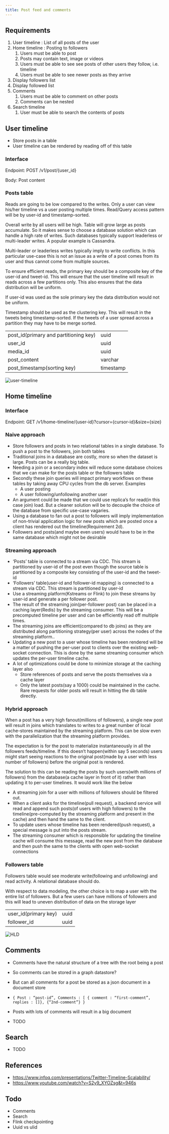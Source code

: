 ```yaml
---
title: Post feed and comments
---
```


## Requirements
1. User timeline : List of all posts of the user
2. Home timeline : Posting to followers
   1. Users must be able to post
   2. Posts may contain text, image or videos
   3. Users must be able to see see posts of other users they follow, i.e. timeline
   4. Users must be able to see newer posts as they arrive
3. Display followers list
4. Display followed list
5. Comments
   1. Users must be able to comment on other posts
   2. Comments can be nested
6. Search timeline
   1. User must be able to search the contents of posts

    
## User timeline
* Store posts in a table
* User timeline can be rendered by reading off of this table

### Interface

Endpoint: POST /v1/post/{user_id}

Body: Post content

### Posts table
Reads are going to be low compared to the writes. Only a user can view his/her timeline vs a user posting multiple times. Read/Query access pattern will be by user-id and timestamp-sorted.

Overall write by all users will be high. Table will grow large as posts accumulate. So it makes sense to choose a database solution which can handle a high rate of writes. Such databases typically support leaderless or multi-leader writes. A popular example is Cassandra.

Multi-leader or leaderless writes typically imply to write conflicts. In this particular use-case this is not an issue as a write of a post comes from its user and thus cannot come from multiple sources.

To ensure efficient reads,  the primary key should be a composite key of the user-id and tweet-id. This will ensure that the user timeline will result in reads across a few partitions only. This also ensures that the data distribution will be uniform.

If user-id was used as the sole primary key the data distribution would not be uniform.

Timestamp should be used as the clustering key. This will result in the tweets being timestamp-sorted. If the tweets of a user spread across a partition they may have to be merge sorted.

|||
|-|-|
|post_id(primary and partitioning key)|uuid
|user_id|uuid
|media_id|uuid
|post_content|varchar
|post_timestamp(sorting key)|timestamp

![user-timeline](../../assets/images/user-timeline.drawio.svg)

## Home timeline
### Interface

Endpoint: GET /v1/home-timeline/{user-id}?cursor={cursor-id}&size={size}



### Naive approach
* Store followers and posts in two relational tables in a single database. To push a post to the followers, join both tables
* Traditional joins in a database are costly, more so when the dataset is large. Posts can be a really big table.
* Needing a join or a secondary index will reduce some database choices that we can make for the posts table or the followers table
* Secondly these join queries will impact primary workflows on these tables by taking away CPU cycles from the db server. Examples
  * A user posting
  * A user following/unfollowing another user
* An argument could be made that we could use replica’s for read(in this case join) load. But a cleaner solution will be to decouple the choice of the database from specific use-case vagaries.
* Using a database to fan out a post to followers will imply implementation of non-trivial application logic for new posts which are posted once a client has rendered out the timeline(Requirement 2d).
* Followers and posts(and maybe even users) would have to be in the same database which might not be desirable

### Streaming approach
* ‘Posts’ table is connected to a stream via CDC. This stream is partitioned by user-id of the post even though the source table is partitioned by a composite key consisting of the user-id and the tweet-id
* ‘Followers’ table(user-id and follower-id mapping) is connected to a stream via CDC. This stream is partitioned by user-id
* Use a streaming platform(Kstreams or Flink) to join these streams by user-id and generate a per follower post.
* The result of the streaming join(per-follower post) can be placed in a caching layer(Redis) by the streaming consumer. This will be a precomputed timeline per user and can be efficiently read off multiple times.
* The streaming joins are efficient(compared to db joins) as they are distributed along partitioning strategy(per user) across the nodes of the streaming platform..
* Updating a new post to a user whose timeline has been rendered will be a matter of pushing the per-user post to clients over the existing web-socket connection. This is done by the same streaming consumer which updates the per-user timeline cache.
* A lot of optimizations could be done to minimize storage at the caching layer also
  * Store references of posts and serve the posts themselves via a cache layer
  * Only the latest posts(say a 1000) could be maintained in the cache. Rare requests for older posts will result in hitting the db table directly.

### Hybrid approach
When a post has a very high fanout(millions of followers), a single new post will result in joins which translates to  writes to a great number of local cache-stores maintained by the streaming platform. This can be slow even with the parallelization that the streaming platform provides.

The expectation is for the post to materialize instantaneously in all the followers feeds/timeline. If this doesn’t happen(within say 5 seconds) users might start seeing reactions to the original post(made by a user with less number of followers) before the original post is rendered.

The solution to this can be reading the posts by such users(with millions of followers) from the database(a cache layer in front of it) rather than updating it to per-user timelines. It would work like the below

* A streaming join for a user with millions of followers should be filtered out.
* When a client asks for the timeline(pull request), a backend service will read and append such posts(of users with high followers) to the timeline(pre-computed by the streaming platform and present in the cache) and then hand the same to the client.
* To update users whose timeline has been rendered(push request), a special message is put into the posts stream.
* The streaming consumer which is responsible for updating the timeline cache will consume this message, read the new post from the database and then push the same to the clients with open web-socket connections

### Followers table
Followers table would see moderate write(following and unfollowing) and read activity. A relational database should do.

With respect to data modeling, the other choice is to map a user with the entire list of followers. But a few users can have millions of followers and this will lead to uneven distribution of data on the storage layer

|                      |      |
|----------------------|------|
| user_id(primary key) | uuid |
| follower_id          | uuid |

![HLD](../../assets/images/home-timeline.drawio.svg)

## Comments
* Comments have the natural structure of a tree with the root being a post
* So comments can be stored in a graph datastore?
* But can all comments for a post be stored as a json document in a document store

* `{
Post : “post-id”,
Comments : [ { comment : “first-comment”, replies : []}, {“2nd-comment”}
}`
* Posts with lots of comments will result in a big document
* TODO


## Search
* TODO



## References
* https://www.infoq.com/presentations/Twitter-Timeline-Scalability/
* https://www.youtube.com/watch?v=S2y9_XYOZsg&t=946s


## Todo
* Comments
* Search
* Flink checkpointing
* Uuid vs ulid
